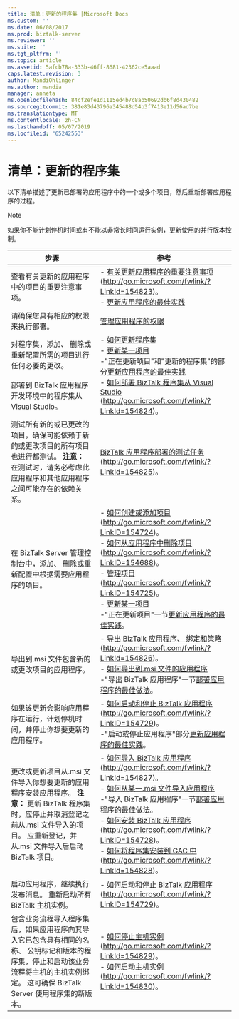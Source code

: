 ```yaml
---
title: 清单：更新的程序集 |Microsoft Docs
ms.custom: ''
ms.date: 06/08/2017
ms.prod: biztalk-server
ms.reviewer: ''
ms.suite: ''
ms.tgt_pltfrm: ''
ms.topic: article
ms.assetid: 5afcb78a-333b-46ff-8681-42362ce5aaad
caps.latest.revision: 3
author: MandiOhlinger
ms.author: mandia
manager: anneta
ms.openlocfilehash: 84cf2efe1d1115ed4b7c8ab50692db6f8d430482
ms.sourcegitcommit: 381e83d43796a345488d54b3f7413e11d56ad7be
ms.translationtype: MT
ms.contentlocale: zh-CN
ms.lasthandoff: 05/07/2019
ms.locfileid: "65242553"
---
```

# <a name="checklist-updating-an-assembly"></a>清单：更新的程序集
以下清单描述了更新已部署的应用程序中的一个或多个项目，然后重新部署应用程序的过程。  
  
> [!NOTE]  
>  如果你不能计划停机时间或有不能以非常长时间运行实例，更新使用的并行版本控制。  
  
|步骤|参考|  
|-----------|---------------|  
|查看有关更新的应用程序中的项目的重要注意事项。|-   [有关更新应用程序的重要注意事项](http://go.microsoft.com/fwlink/?LinkId=154823)(http://go.microsoft.com/fwlink/?LinkId=154823)。<br />-   [更新应用程序的最佳实践](../technical-guides/best-practices-for-updating-applications.md)|  
|请确保您具有相应的权限来执行部署。|[管理应用程序的权限](../technical-guides/permissions-for-managing-an-application.md)|  
|对程序集，添加、 删除或重新配置所需的项目进行任何必要的更改。<br /><br /> 部署到 BizTalk 应用程序开发环境中的程序集从 Visual Studio。|-   [如何更新程序集](../technical-guides/how-to-update-an-assembly.md)<br />-   [更新某一项目](../technical-guides/updating-an-artifact.md)<br />-"正在更新项目"和"更新的程序集"的部分[更新应用程序的最佳实践](../technical-guides/best-practices-for-updating-applications.md)<br />-   [如何部署 BizTalk 程序集从 Visual Studio](http://go.microsoft.com/fwlink/?LinkId=154824) (http://go.microsoft.com/fwlink/?LinkId=154824)。|  
|测试所有新的或已更改的项目，确保可能依赖于新的或更改项目的所有项目也进行都测试。 **注意：** 在测试时，请务必考虑此应用程序和其他应用程序之间可能存在的依赖关系。|[BizTalk 应用程序部署的测试任务](http://go.microsoft.com/fwlink/?LinkId=154825)(http://go.microsoft.com/fwlink/?LinkId=154825)。|  
|在 BizTalk Server 管理控制台中，添加、 删除或重新配置中根据需要应用程序的项目。|-   [如何创建或添加项目](http://go.microsoft.com/fwlink/?LinkID=154724)(http://go.microsoft.com/fwlink/?LinkID=154724)。<br />-   [如何从应用程序中删除项目](http://go.microsoft.com/fwlink/?LinkID=154688)(http://go.microsoft.com/fwlink/?LinkID=154688)。<br />-   [管理项目](http://go.microsoft.com/fwlink/?LinkID=154725)(http://go.microsoft.com/fwlink/?LinkID=154725)。<br />-   [更新某一项目](../technical-guides/updating-an-artifact.md)<br />-"正在更新项目"一节[更新应用程序的最佳实践](../technical-guides/best-practices-for-updating-applications.md)。|  
|导出到.msi 文件包含新的或更改项目的应用程序。|-   [导出 BizTalk 应用程序、 绑定和策略](http://go.microsoft.com/fwlink/?LinkId=154826)(http://go.microsoft.com/fwlink/?LinkId=154826)。<br />-   [如何导出到.msi 文件的应用程序](../technical-guides/how-to-export-an-application-to-an-msi-file.md)<br />-"导出 BizTalk 应用程序"一节[部署应用程序的最佳做法](../technical-guides/best-practices-for-deploying-an-application.md)。|  
|如果该更新会影响应用程序在运行，计划停机时间，并停止你想要更新的应用程序。|-   [如何启动和停止 BizTalk 应用程序](http://go.microsoft.com/fwlink/?LinkID=154729)(http://go.microsoft.com/fwlink/?LinkID=154729)。<br />-"启动或停止应用程序"部分[更新应用程序的最佳实践](../technical-guides/best-practices-for-updating-applications.md)。|  
|更改或更新项目从.msi 文件导入你想要更新的应用程序安装应用程序。 **注意：** 更新 BizTalk 程序集时，应停止并取消登记之前从.msi 文件导入的项目。 应重新登记，并从.msi 文件导入后启动 BizTalk 项目。|-   [如何导入 BizTalk 应用程序](http://go.microsoft.com/fwlink/?LinkId=154827)(http://go.microsoft.com/fwlink/?LinkId=154827)。<br />-   [如何从某一.msi 文件导入应用程序](../technical-guides/how-to-import-an-application-from-an-msi-file.md)<br />-"导入 BizTalk 应用程序"一节[部署应用程序的最佳做法](../technical-guides/best-practices-for-deploying-an-application.md)。<br />-   [如何安装 BizTalk 应用程序](http://go.microsoft.com/fwlink/?LinkID=154728)(http://go.microsoft.com/fwlink/?LinkID=154728)。<br />-   [如何将程序集安装到 GAC 中](http://go.microsoft.com/fwlink/?LinkId=154828)(http://go.microsoft.com/fwlink/?LinkId=154828)。|  
|启动应用程序，继续执行发布消息。 重新启动所有 BizTalk 主机实例。|-   [如何启动和停止 BizTalk 应用程序](http://go.microsoft.com/fwlink/?LinkID=154729)(http://go.microsoft.com/fwlink/?LinkID=154729)。|  
|包含业务流程导入程序集后，如果应用程序向其导入它已包含具有相同的名称、 公钥标记和版本的程序集，停止和启动该业务流程将主机的主机实例绑定。 这可确保 BizTalk Server 使用程序集的新版本。|-   [如何停止主机实例](http://go.microsoft.com/fwlink/?LinkId=154829)(http://go.microsoft.com/fwlink/?LinkId=154829)。<br />-   [如何启动主机实例](http://go.microsoft.com/fwlink/?LinkId=154830)(http://go.microsoft.com/fwlink/?LinkId=154830)。|